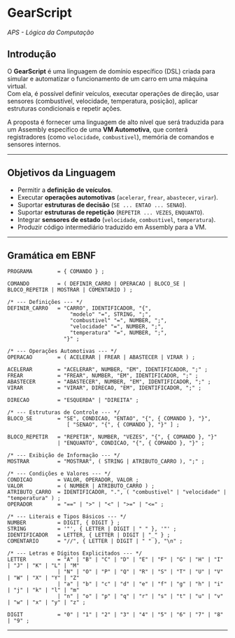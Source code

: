 # GearScript
*APS - Lógica da Computação*  

## Introdução  
O **GearScript** é uma linguagem de domínio específico (DSL) criada para simular e automatizar o funcionamento de um carro em uma máquina virtual.  
Com ela, é possível definir veículos, executar operações de direção, usar sensores (combustível, velocidade, temperatura, posição), aplicar estruturas condicionais e repetir ações.  

A proposta é fornecer uma linguagem de alto nível que será traduzida para um Assembly específico de uma **VM Automotiva**, que conterá registradores (como `velocidade`, `combustivel`), memória de comandos e sensores internos.  

---

## Objetivos da Linguagem  
- Permitir a **definição de veículos**.  
- Executar **operações automotivas** (`acelerar`, `frear`, `abastecer`, `virar`).  
- Suportar **estruturas de decisão** (`SE ... ENTAO ... SENAO`).  
- Suportar **estruturas de repetição** (`REPETIR ... VEZES`, `ENQUANTO`).  
- Integrar **sensores de estado** (`velocidade`, `combustivel`, `temperatura`).  
- Produzir código intermediário traduzido em Assembly para a VM.  

---

## Gramática em EBNF  

```ebnf
PROGRAMA        = { COMANDO } ;

COMANDO         = ( DEFINIR_CARRO | OPERACAO | BLOCO_SE | BLOCO_REPETIR | MOSTRAR | COMENTARIO ) ;

/* --- Definições --- */
DEFINIR_CARRO   = "CARRO", IDENTIFICADOR, "{",
                    "modelo" "=", STRING, ";",
                    "combustivel" "=", NUMBER, ";",
                    "velocidade" "=", NUMBER, ";",
                    "temperatura" "=", NUMBER, ";",
                  "}" ;

/* --- Operações Automotivas --- */
OPERACAO        = ( ACELERAR | FREAR | ABASTECER | VIRAR ) ;

ACELERAR        = "ACELERAR", NUMBER, "EM", IDENTIFICADOR, ";" ;
FREAR           = "FREAR", NUMBER, "EM", IDENTIFICADOR, ";" ;
ABASTECER       = "ABASTECER", NUMBER, "EM", IDENTIFICADOR, ";" ;
VIRAR           = "VIRAR", DIRECAO, "EM", IDENTIFICADOR, ";" ;

DIRECAO         = "ESQUERDA" | "DIREITA" ;

/* --- Estruturas de Controle --- */
BLOCO_SE        = "SE", CONDICAO, "ENTAO", "{", { COMANDO }, "}", 
                   [ "SENAO", "{", { COMANDO }, "}" ] ;

BLOCO_REPETIR   = "REPETIR", NUMBER, "VEZES", "{", { COMANDO }, "}" 
                | "ENQUANTO", CONDICAO, "{", { COMANDO }, "}" ;

/* --- Exibição de Informação --- */
MOSTRAR         = "MOSTRAR", ( STRING | ATRIBUTO_CARRO ), ";" ;

/* --- Condições e Valores --- */
CONDICAO        = VALOR, OPERADOR, VALOR ;
VALOR           = ( NUMBER | ATRIBUTO_CARRO ) ;
ATRIBUTO_CARRO  = IDENTIFICADOR, ".", ( "combustivel" | "velocidade" | "temperatura" ) ;
OPERADOR        = "==" | ">" | "<" | ">=" | "<=" ;

/* --- Literais e Tipos Básicos --- */
NUMBER          = DIGIT, { DIGIT } ;
STRING          = '"', { LETTER | DIGIT | " " }, '"' ;
IDENTIFICADOR   = LETTER, { LETTER | DIGIT | "_" } ;
COMENTARIO      = "//", { LETTER | DIGIT | " " }, "\n" ;

/* --- Letras e Dígitos Explicitados --- */
LETTER          = "A" | "B" | "C" | "D" | "E" | "F" | "G" | "H" | "I" | "J" | "K" | "L" | "M" 
                | "N" | "O" | "P" | "Q" | "R" | "S" | "T" | "U" | "V" | "W" | "X" | "Y" | "Z" 
                | "a" | "b" | "c" | "d" | "e" | "f" | "g" | "h" | "i" | "j" | "k" | "l" | "m" 
                | "n" | "o" | "p" | "q" | "r" | "s" | "t" | "u" | "v" | "w" | "x" | "y" | "z" ;

DIGIT           = "0" | "1" | "2" | "3" | "4" | "5" | "6" | "7" | "8" | "9" ;
```

---
